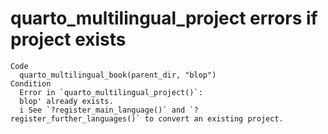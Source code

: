 # quarto_multilingual_project errors if project exists

    Code
      quarto_multilingual_book(parent_dir, "blop")
    Condition
      Error in `quarto_multilingual_project()`:
      blop' already exists.
      i See `?register_main_language()` and `?register_further_languages()` to convert an existing project.

